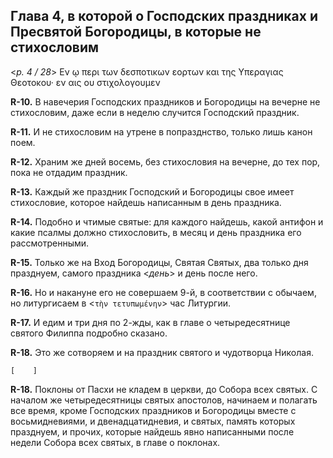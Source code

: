 
## Глава 4, в которой о Господских праздниках и Пресвятой Богородицы, в которые не стихословим

<*p. 4 / 28*> Εν ῳ περι των δεσποτικων εορτων και της Υπεραγιας Θεοτοκου· εν αις ου στιχολογουμεν

**R-10.** В навечерия Господских праздников и Богородицы на вечерне не стихословим, даже если 
в неделю случится Господский праздник. 

**R-11.** И не стихословим на утрене в попразднство, только лишь канон поем.

**R-12.** Храним же дней восемь, без стихословия на вечерне, до тех пор, пока не отдадим 
праздник. 

**R-13.** Каждый же праздник Господский и Богородицы свое имеет стихословие, 
которое найдешь написанным в день праздника. 

**R-14.** Подобно и чтимые святые: для каждого найдешь, какой антифон и какие псалмы должно стихословить, 
в месяц и день праздника его рассмотренными. 

**R-15.** Только же на Вход Богородицы, Святая Святых, два только дня празднуем, самого праздника 
<*день*> и день после него. 

**R-16.** Но и накануне его не совершаем 9-й, в соответствии с обычаем, но литургисаем 
в <`τὴν τετυπωμένην`> час Литургии. 

**R-17.** И едим и три дня по 2-жды, как в главе о четыредесятнице святого Филиппа подробно сказано. 

**R-18.** Это же сотворяем и на праздник святого и чудотворца Николая.  

`[    ]`


**R-18.** Поклоны от Пасхи не кладем в церкви, до Собора всех святых. С началом же четыредесятницы 
святых апостолов, начинаем и полагать все время, кроме Господских праздников и Богородицы вместе с 
восьмидневиями, и двенадцатидневия, и святых, память которых празднуем, и прочих, которые найдешь 
явно написанными после недели Собора всех святых, в главе о поклонах. 


